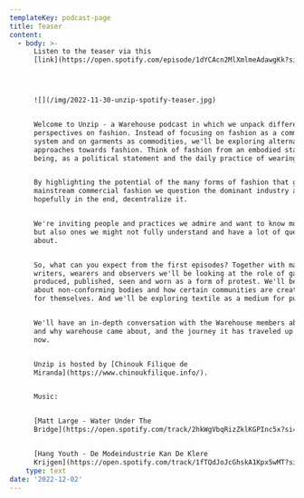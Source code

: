 ```yaml
---
templateKey: podcast-page
title: Teaser
content:
  - body: >-
      Listen to the teaser via this
      [link](https://open.spotify.com/episode/1dYCAcn2MlXmlmeAdawgKk?si=3LddmUslTgCvoE9LFKKGuA).




      ![](/img/2022-11-30-unzip-spotify-teaser.jpg)


      Welcome to Unzip - a Warehouse podcast in which we unpack different
      perspectives on fashion. Instead of focusing on fashion as a commercial
      system and on garments as commodities, we'll be exploring alternative
      approaches towards fashion. Think of fashion from an embodied state of
      being, as a political statement and the daily practice of wearing clothes.


      By highlighting the potential of the many forms of fashion that go beyond
      mainstream commercial fashion we question the dominant industry and
      hopefully in the end, decentralize it.


      We're inviting people and practices we admire and want to know more about,
      but also ones we might not fully understand and have a lot of questions
      about.


      So, what can you expect from the first episodes? Together with makers,
      writers, wearers and observers we'll be looking at the role of garments,
      produced, published, seen and worn as a form of protest. We'll be talking
      about non-conforming bodies and how certain communities are creating space
      for themselves. And we'll be exploring textile as a medium for publishing.


      We'll have an in-depth conversation with the Warehouse members about how
      and why warehouse came about, and the journey it has traveled up until
      now.


      Unzip is hosted by [Chinouk Filique de
      Miranda](https://www.chinoukfilique.info/).


      Music:


      [Matt Large - Water Under The
      Bridge](https://open.spotify.com/track/2hkWgVbqRizZklKGPInc5x?si=c6c7ef6a0f2b4c45)


      [Hang Youth - De Modeindustrie Kan De Klere
      Krijgen](https://open.spotify.com/track/1fTQdJoJcGhskA1Kpx5wMT?si=00ce8e0852c84c3b)
    type: text
date: '2022-12-02'
---
```


